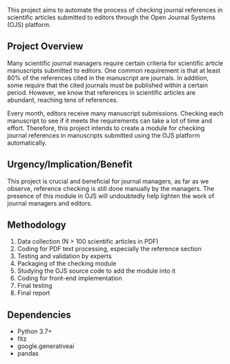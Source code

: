 

This project aims to automate the process of checking journal references in scientific articles submitted to editors through the Open Journal Systems (OJS) platform.

## Project Overview

Many scientific journal managers require certain criteria for scientific article manuscripts submitted to editors. One common requirement is that at least 80% of the references cited in the manuscript are journals. In addition, some require that the cited journals must be published within a certain period. However, we know that references in scientific articles are abundant, reaching tens of references.

Every month, editors receive many manuscript submissions. Checking each manuscript to see if it meets the requirements can take a lot of time and effort. Therefore, this project intends to create a module for checking journal references in manuscripts submitted using the OJS platform automatically.

## Urgency/Implication/Benefit

This project is crucial and beneficial for journal managers, as far as we observe, reference checking is still done manually by the managers. The presence of this module in OJS will undoubtedly help lighten the work of journal managers and editors.

## Methodology

1. Data collection (N > 100 scientific articles in PDF)
2. Coding for PDF text processing, especially the reference section
3. Testing and validation by experts
4. Packaging of the checking module
5. Studying the OJS source code to add the module into it
6. Coding for front-end implementation
7. Final testing
8. Final report


## Dependencies

- Python 3.7+
- fitz
- google.generativeai
- pandas

